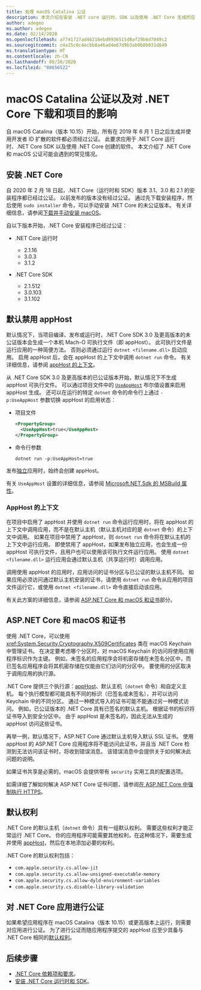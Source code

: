 ```yaml
---
title: 处理 macOS Catalina 公证
description: 本文介绍在安装 .NET core 运行时、SDK 以及使用 .NET Core 生成的应用时，如何处理 macOS 的公证和证书问题。
author: adegeo
ms.author: adegeo
ms.date: 02/14/2020
ms.openlocfilehash: a7741727ad46216ebd9936515d8af29b6d7049c2
ms.sourcegitcommit: c4a15c6c4ecbb8a46ad4e67d9b3ab9b8b031d849
ms.translationtype: HT
ms.contentlocale: zh-CN
ms.lasthandoff: 08/20/2020
ms.locfileid: "88656522"
---
```

# <a name="macos-catalina-notarization-and-the-impact-on-net-core-downloads-and-projects"></a>macOS Catalina 公证以及对 .NET Core 下载和项目的影响

自 macOS Catalina（版本 10.15）开始，所有在 2019 年 6 月 1 日之后生成并使用开发者 ID 扩散的软件都必须经过公证。 此要求应用于 .NET Core 运行时、.NET Core SDK 以及使用 .NET Core 创建的软件。 本文介绍了 .NET Core 和 macOS 公证可能会遇到的常见情况。

## <a name="installing-net-core"></a>安装 .NET Core

自 2020 年 2 月 18 日起，.NET Core（运行时和 SDK）版本 3.1、3.0 和 2.1 的安装程序都已经过公证。 以前发布的版本没有经过公证。 通过先下载安装程序，然后使用 `sudo installer` 命令，可以手动安装 .NET Core 的未公证版本。 有关详细信息，请参阅[下载并手动安装 macOS](sdk.md?pivots=os-macos#download-and-manually-install)。

自以下版本开始，.NET Core 安装程序已经过公证：

- .NET Core 运行时
  - 2.1.16
  - 3.0.3
  - 3.1.2

- .NET Core SDK
  - 2.1.512
  - 3.0.103
  - 3.1.102

## <a name="apphost-is-disabled-by-default"></a>默认禁用 appHost

默认情况下，当项目编译、发布或运行时，.NET Core SDK 3.0 及更高版本的未公证版本会生成一个本机 Mach-O 可执行文件（即 appHost）。 此可执行文件是运行应用的一种简便方法。 否则必须通过运行 `dotnet <filename.dll>` 启动应用。 启用 appHost 后，会在 appHost 的上下文中调用 `dotnet run` 命令。 有关详细信息，请参阅 [appHost 的上下文](#context-of-the-apphost)。

从 .NET Core SDK 3.0 及更高版本的已公证版本开始，默认情况下不生成 appHost 可执行文件。 可以通过项目文件中的 [`UseAppHost`](../project-sdk/msbuild-props.md#useapphost) 布尔值设置来启用 appHost 生成。 还可以在运行的特定 `dotnet` 命令的命令行上通过 `-p:UseAppHost` 参数切换 appHost 的启用状态：

- 项目文件

  ```xml
  <PropertyGroup>
    <UseAppHost>true</UseAppHost>
  </PropertyGroup>
  ```

- 命令行参数

  ```dotnetcli
  dotnet run -p:UseAppHost=true
  ```

发布[独立](../deploying/index.md#publish-self-contained)应用时，始终会创建 appHost。

有关 `UseAppHost` 设置的详细信息，请参阅 [Microsoft.NET.Sdk 的 MSBuild 属性](../project-sdk/msbuild-props.md#useapphost)。

### <a name="context-of-the-apphost"></a>AppHost 的上下文

在项目中启用了 appHost 并使用 `dotnet run` 命令运行应用时，将在 appHost 的上下文中调用应用，而不是在默认主机（默认主机对应的是 `dotnet` 命令）的上下文中调用。 如果在项目中禁用了 appHost，则 `dotnet run` 命令将在默认主机的上下文中运行应用。 即使禁用了 appHost，如果发布独立应用，也会生成一份 appHost 可执行文件，且用户也可以使用该可执行文件运行应用。 使用 `dotnet <filename.dll>` 运行应用会通过默认主机（共享运行时）调用应用。

调用使用 appHost 的应用时，应用访问的证书分区与已公证的默认主机不同。 如果应用必须访问通过默认主机安装的证书，请使用 `dotnet run` 命令从应用的项目文件运行它，或使用 `dotnet <filename.dll>` 命令直接启动该应用。

有关此方案的详细信息，请参阅 [ASP.NET Core 和 macOS 和证书](#aspnet-core-and-macos-and-certificates)部分。

## <a name="aspnet-core-and-macos-and-certificates"></a>ASP.NET Core 和 macOS 和证书

使用 .NET Core，可以使用 <xref:System.Security.Cryptography.X509Certificates> 类在 macOS Keychain 中管理证书。 在决定要考虑哪个分区时，对 macOS Keychain 的访问将使用应用程序标识作为主键。 例如，未签名的应用程序会将机密存储在未签名分区中，而已签名应用程序会将其机密存储在仅能由它们访问的分区中。 要使用的分区取决于调用应用的执行源。

.NET Core 提供三个执行源：[appHost](#apphost-is-disabled-by-default)、默认主机（`dotnet` 命令）和自定义主机。 每个执行模型都可能具有不同的标识（已签名或未签名），并可以访问 Keychain 中的不同分区。 通过一种模式导入的证书可能不能通过另一种模式访问。 例如，已公证版本的 .NET Core 具有已签名的默认主机。 根据证书的标识将证书导入到安全分区中。 由于 appHost 是未签名的，因此无法从生成的 appHost 访问这些证书。

再举一例，默认情况下，ASP.NET Core 通过默认主机导入默认 SSL 证书。 使用 appHost 的 ASP.NET Core 应用程序将不能访问此证书，并且当 .NET Core 检测到无法访问该证书时，将收到错误消息。 该错误消息中会提供关于如何解决此问题的说明。

如果证书共享是必需的，macOS 会提供带有 `security` 实用工具的配置选项。

如需详细了解如何解决 ASP.NET Core 证书问题，请参阅[在 ASP.NET Core 中强制执行 HTTPS](/aspnet/core/security/enforcing-ssl?view=aspnetcore-3.1&tabs=visual-studio#troubleshoot-certificate-problems)。

## <a name="default-entitlements"></a>默认权利

.NET Core 的默认主机（`dotnet` 命令）具有一组默认权利。 需要这些权利才能正常运行 .NET Core。 你的应用程序可能需要其他权利，在这种情况下，需要生成并使用 [appHost](#apphost-is-disabled-by-default)，然后在本地添加必要的权利。

.NET Core 的默认权利包括：

- `com.apple.security.cs.allow-jit`
- `com.apple.security.cs.allow-unsigned-executable-memory`
- `com.apple.security.cs.allow-dyld-environment-variables`
- `com.apple.security.cs.disable-library-validation`

## <a name="notarize-a-net-core-app"></a>对 .NET Core 应用进行公证

如果希望应用程序在 macOS Catalina（版本 10.15）或更高版本上运行，则需要对应用进行公证。 为了进行公证而随应用程序提交的 appHost 应至少具备与 .NET Core 相同的[默认权利](#default-entitlements)。

## <a name="next-steps"></a>后续步骤

- [.NET Core 依赖项和要求](macos.md#dependencies)。
- [安装 .NET Core 运行时和 SDK](macos.md)。
